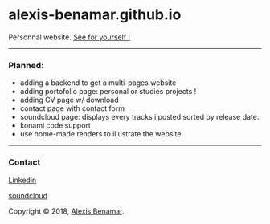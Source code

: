 # alexis-benamar.github.io
Personnal website. [See for yourself !](https://alexis-benamar.github.io)

---

### Planned:

* adding a backend to get a multi-pages website
* adding portofolio page: personal or studies projects !
* adding CV page w/ download
* contact page with contact form
* soundcloud page:  displays every tracks i posted sorted by release date.
* konami code support
* use home-made renders to illustrate the website

---

### Contact

[Linkedin](https://www.linkedin.com/in/alexisbenamar)

[soundcloud](https://soundcloud.com/kmrd-cacti)

Copyright © 2018, [Alexis Benamar](https://alexis-benamar.github.io).
